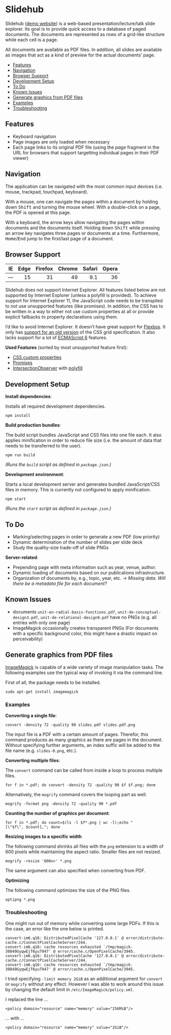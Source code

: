 # Slidehub

Slidehub ([demo website](http://test.webis.de/slidehub)) is a web-based presentation/lecture/talk slide explorer. Its goal is to provide quick access to a database of paged documents. The documents are represented as rows of a grid-like structure while each cell is a page.

All documents are available as PDF files. In addition, all slides are available as images that act as a kind of preview for the actual documents’ page.

- [Features](#features)
- [Navigation](#navigation)
- [Browser Support](#browser-support)
- [Development Setup](#development-setup)
- [To Do](#to-do)
- [Known Issues](#known-issues)
- [Generate graphics from PDF files](#generate-graphics-from-pdf-files)
- [Examples](#examples)
- [Troubleshooting](#troubleshooting)



## Features

- Keyboard navigation
- Page images are only loaded when necessary
- Each page links to its original PDF file (using the *page* fragment in the URL for browsers that support targetting individual pages in their PDF viewer)



## Navigation

The application can be navigated with the most common input devices (i.e. mouse, trackpad, touchpad, keyboard).

With a mouse, one can navigate the pages within a document by holding down <kbd>Shift</kbd> and turning the mouse wheel. With a double-click on a page, the PDF is opened at this page.

With a keyboard, the arrow keys allow navigating the pages within documents and the documents itself. Holding down <kbd>Shift</kbd> while pressing an arrow key navigates three pages or documents at a time. Furthermore, <kbd>Home</kbd>/<kbd>End</kbd> jump to the first/last page of a document.



## Browser Support

| IE | Edge | Firefox | Chrome | Safari | Opera |
|---:|-----:|--------:|-------:|-------:|------:|
| —  | 15   | 31      | 49     | 9.1    | 36    |

Slidehub does not support Internet Explorer. All features listed below are not supported by Internet Explorer (unless a polyfill is provided). To achieve support for Internet Explorer 11, the JavaScript code needs to be transpiled to not use unsupported features (like promises). In addition, the CSS has to be written in a way to either not use custom properties at all or provide explicit fallbacks to property declarations using them.

I’d like to avoid Internet Explorer. It doesn’t have great support for [Flexbox](https://caniuse.com/#feat=flexbox). It only has [support for an old version](https://caniuse.com/#feat=css-grid) of the CSS grid specification. It also lacks support for a lot of [ECMAScript 6](https://kangax.github.io/compat-table/es6/) features.

**Used Features** (sorted by most unsupported feature first):

- [CSS custom properties](https://caniuse.com/#feat=css-variables)
- [Promises](https://caniuse.com/#feat=promises)
- [IntersectionObserver](https://caniuse.com/#feat=intersectionobserver) with [polyfill](https://github.com/w3c/IntersectionObserver/tree/master/polyfill)



## Development Setup

**Install dependencies**:

Installs all required development dependencies.

```
npm install
```

**Build production bundles**:

The build script bundles JavaScript and CSS files into one file each. It also applies minification in order to reduce file size (i.e. the amount of data that needs to be transferred to the user).

```
npm run build
```

*(Runs the `build` script as defined in `package.json`.)*

**Development environment**:

Starts a local development server and generates bundled JavaScript/CSS files in memory. This is currently not configured to apply minification.

```
npm start
```

*(Runs the `start` script as defined in `package.json`.)*



## To Do

- Marking/selecting pages in order to generate a new PDF (low priority)
- Dynamic determination of the number of slides per slide deck
- Study the quality-size trade-off of slide PNGs

**Server-related**:

- Prepending page with meta information such as year, venue, author.
- Dynamic loading of documents based on our publications infrastructure.
- Organization of documents by, e.g., topic, year, etc. *→ Missing data. Will there be a metadata file for each document?*



## Known Issues

- documents `unit-en-radial-basis-functions.pdf`, `unit-de-conceptual-design3.pdf`, `unit-de-relational-design0.pdf` have no PNGs (e.g. all entries with only one page)
- ImageMagick occasionally creates transparent PNGs (For documents with a specific background color, this might have a drastic impact on perceivability)



## Generate graphics from PDF files

[ImageMagick](https://www.imagemagick.org) is capable of a wide variety of image manipulation tasks. The following examples use the typical way of invoking it via the command line.

First of all, the package needs to be installed.

```
sudo apt-get install imagemagick
```

### Examples

**Converting a single file**:

```
convert -density 72 -quality 90 slides.pdf slides.pdf.png
```

The input file is a PDF with a certain amount of pages. Therefor, this command produces as many graphics as there are pages in the document. Without specifying further arguments, an index suffic will be added to the file name (e.g. `slides-0.png`, etc.).

**Converting multiple files**:

The `convert` command can be called from inside a loop to process multiple files.

```
for f in *.pdf; do convert -density 72 -quality 90 $f $f.png; done
```

Alternatively, the `mogrify` command covers the looping part as well.

```
mogrify -format png -density 72 -quality 90 *.pdf
```

**Counting the number of graphics per document**:

```
for f in *.pdf; do count=$(ls -l $f*.png | wc -l);echo "            [\"$f\", $count],"; done
```

**Resizing images to a specific width**

The following command shrinks all files with the `png` extension to a width of 600 pixels while maintaining the aspect ratio. Smaller files are not resized.

```
mogrify -resize '600x>' *.png
```

The same argument can also specified when converting from PDF.

**Optimizing**

The following command optimizes the size of the PNG files.

```
optipng *.png
```

### Troubleshooting

One might run out of memory while converting some large PDFs. If this is the case, an error like the one below is printed.

```
convert-im6.q16: DistributedPixelCache '127.0.0.1' @ error/distribute-cache.c/ConnectPixelCacheServer/244.
convert-im6.q16: cache resources exhausted `/tmp/magick-30849GyqwEjT6yu7947' @ error/cache.c/OpenPixelCache/3945.
convert-im6.q16: DistributedPixelCache '127.0.0.1' @ error/distribute-cache.c/ConnectPixelCacheServer/244.
convert-im6.q16: cache resources exhausted `/tmp/magick-30849GyqwEjT6yu7947' @ error/cache.c/OpenPixelCache/3945.
```

I tried specifying `-limit memory 2GiB` as an additional argument for `convert` or `mogrify` without any effect. However I was able to work around this issue by changing the default limit in `/etc/ImageMagick/policy.xml`.

I replaced the line …

```
<policy domain="resource" name="memory" value="256MiB"/>
```

… with …

```
<policy domain="resource" name="memory" value="2GiB"/>
```
